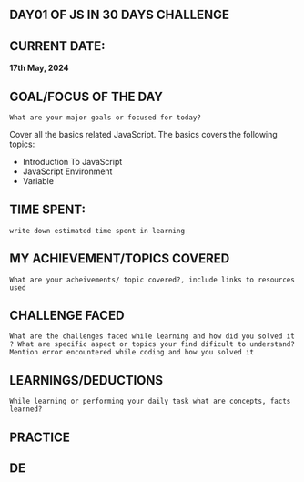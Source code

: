 ## DAY01 OF JS IN 30 DAYS CHALLENGE

## CURRENT DATE: 
**17th May, 2024**

## GOAL/FOCUS OF THE DAY
`What are your major goals or focused for today?`

Cover all the basics related JavaScript. The basics covers the following topics:
* Introduction To JavaScript
* JavaScript Environment 
* Variable 

## TIME SPENT:
`write down estimated time spent in learning`

## MY ACHIEVEMENT/TOPICS COVERED
`What are your acheivements/ topic covered?, include links to resources used`


## CHALLENGE FACED
```What are the challenges faced while learning and how did you solved it ? What are specific aspect or topics your find dificult to understand?Mention error encountered while coding and how you solved it```




## LEARNINGS/DEDUCTIONS
`While learning or performing your daily task what are concepts, facts learned?`





## PRACTICE





## DE